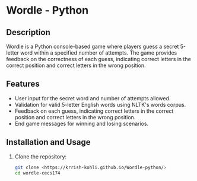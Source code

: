 # Wordle - Python

## Description
Wordle is a Python console-based game where players guess a secret 5-letter word within a specified number of attempts. The game provides feedback on the correctness of each guess, indicating correct letters in the correct position and correct letters in the wrong position.

## Features
- User input for the secret word and number of attempts allowed.
- Validation for valid 5-letter English words using NLTK's words corpus.
- Feedback on each guess, indicating correct letters in the correct position and correct letters in the wrong position.
- End game messages for winning and losing scenarios.

## Installation and Usage
1. Clone the repository:
   ```bash
   git clone <https://krrish-kohli.github.io/Wordle-python/>
   cd wordle-cecs174
